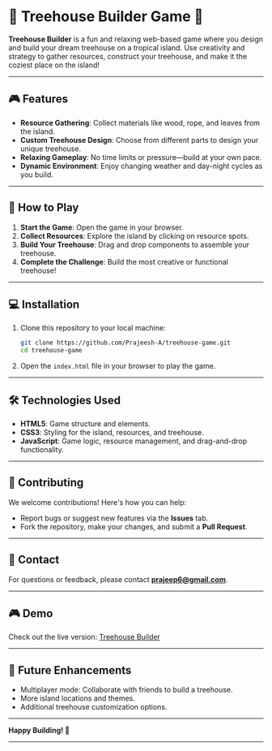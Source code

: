 
# 🌴 Treehouse Builder Game 🌳

**Treehouse Builder** is a fun and relaxing web-based game where you design and build your dream treehouse on a tropical island. Use creativity and strategy to gather resources, construct your treehouse, and make it the coziest place on the island!

---

## 🎮 Features

- **Resource Gathering**: Collect materials like wood, rope, and leaves from the island.
- **Custom Treehouse Design**: Choose from different parts to design your unique treehouse.
- **Relaxing Gameplay**: No time limits or pressure—build at your own pace.
- **Dynamic Environment**: Enjoy changing weather and day-night cycles as you build.

---

## 🚀 How to Play

1. **Start the Game**: Open the game in your browser.
2. **Collect Resources**: Explore the island by clicking on resource spots.
3. **Build Your Treehouse**: Drag and drop components to assemble your treehouse.
4. **Complete the Challenge**: Build the most creative or functional treehouse!

---

## 💻 Installation

1. Clone this repository to your local machine:

   ```bash
   git clone https://github.com/Prajeesh-A/treehouse-game.git
   cd treehouse-game
   ```

2. Open the `index.html` file in your browser to play the game.

---

## 🛠️ Technologies Used

- **HTML5**: Game structure and elements.
- **CSS3**: Styling for the island, resources, and treehouse.
- **JavaScript**: Game logic, resource management, and drag-and-drop functionality.

---

## 🌟 Contributing

We welcome contributions! Here's how you can help:
- Report bugs or suggest new features via the **Issues** tab.
- Fork the repository, make your changes, and submit a **Pull Request**.

---

## 📧 Contact

For questions or feedback, please contact **[prajeep6@gmail.com](mailto:prajeep6@gmail.com)**.

---

## 🎮 Demo

Check out the live version: [Treehouse Builder](https://Prajeesh-A.github.io/treehouse-game)

---

## 🎉 Future Enhancements

- Multiplayer mode: Collaborate with friends to build a treehouse.
- More island locations and themes.
- Additional treehouse customization options.

---

**Happy Building! 🏡** 

-----

